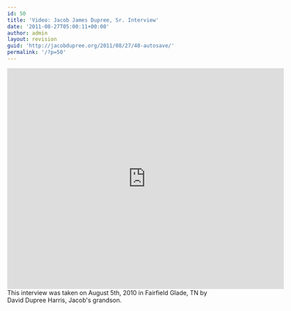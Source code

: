 ```yaml
---
id: 50
title: 'Video: Jacob James Dupree, Sr. Interview'
date: '2011-08-27T05:00:11+00:00'
author: admin
layout: revision
guid: 'http://jacobdupree.org/2011/08/27/48-autosave/'
permalink: '/?p=50'
---
```


<iframe frameborder="0" height="510" src="http://www.youtube.com/embed/2OABi5LRUk0" width="640"></iframe> This interview was taken on August 5th, 2010 in Fairfield Glade, TN by David Dupree Harris, Jacob's grandson.